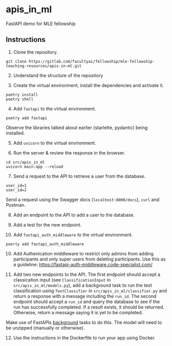 # apis_in_ml

FastAPI demo for MLE fellowship

## Instructions
1. Clone the repository.
```
git clone https://gitlab.com/facultyai/fellowship/mle-fellowship-teaching-resources/apis-in-ml.git
```

2. Understand the structure of the repository

3. Create the virtual environment, install the dependencies and activate it.
```
poetry install
poetry shell
```

4. Add `fastapi` to the virtual environment.
```
poetry add fastapi
```
Observe the libraries talked about earlier (starlette, pydantic) being installed.

5. Add `uvicorn` to the virtual environment.

6. Run the server & review the response in the browser.
```
cd src/apis_in_ml
uvicorn main:app --reload
```

7. Send a request to the API to retrieve a user from the database.
```
user_id=1
user_id=2
```
Send a request using the Swagger docs (`localhost:8000/docs`), `curl` and Postman.

8. Add an endpoint to the API to add a user to the database.

9. Add a test for the new endpoint.

10. Add `fastapi_auth_middleware` to the virtual environment.
```
poerty add fastapi_auth_middleware
```

10. Add Authenication middleware to restrict only admins from adding participants
and only super users from deleting participants.
Use this as a guideline: https://fastapi-auth-middleware.code-specialist.com/

11. Add two new endpoints to the API. The first endpoint should accept a classication
input (see `ClassificationInput` in `src/apis_in_ml/models.py`), add a background task to run the text classification using `TextClassifier` in `src/apis_in_ml/classifier.py` and return a response with a message including the `run_id`. The second endpoint should accept a `run_id` and query the database to see if the run has successfully completed. If a result exists, it should be returned. Otherwise, return a message saying it is yet to be completed.

Make use of FastAPIs [background](https://fastapi.tiangolo.com/tutorial/background-tasks/) tasks to do this.
The model will need to be unzipped (manually or otherwise).

12. Use the instructions in the Dockerfile to run your app using Docker.